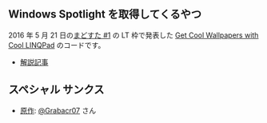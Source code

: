 ﻿## Windows Spotlight を取得してくるやつ

2016 年 5 月 21 日の[まどすた #1](https://roommetro.doorkeeper.jp/events/44062) の LT 枠で発表した [Get Cool Wallpapers with Cool LINQPad](https://docs.com/takeshik/9502) のコードです。

* [解説記事](http://takeshik.org/blog/2016/05/21/madosta/)

## スペシャル サンクス

* [原作](https://gist.github.com/Grabacr07/cd86257f9ad8b0c210d11e5dd6c93ce6): [@Grabacr07](https://github.com/Grabacr07) さん
